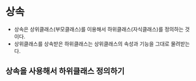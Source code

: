 # 상속
- 상속은 상위클래스(부모클래스)를 이용해서 하위클래스(자식클래스)를 정의하는 것이다.
- 상위클래스를 상속받은 하위클래스는 상위클래스의 속성과 기능을 그대로 물려받는다.

## 상속을 사용해서 하위클래스 정의하기

